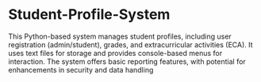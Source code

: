 # Student-Profile-System
This Python-based system manages student profiles, including user registration (admin/student), grades, and extracurricular activities (ECA). It uses text files for storage and provides console-based menus for interaction.  The system offers basic reporting features, with potential for enhancements in security and data handling
